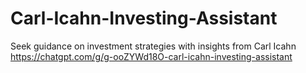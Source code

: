 # Carl-Icahn-Investing-Assistant
Seek guidance on investment strategies with insights from Carl Icahn
https://chatgpt.com/g/g-ooZYWd18O-carl-icahn-investing-assistant
